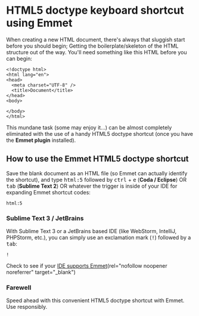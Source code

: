 # HTML5 doctype keyboard shortcut using Emmet

When creating a new HTML document, there's always that sluggish start before you
should begin; Getting the boilerplate/skeleton of the HTML structure out of the way.
You'll need something like this HTML before you can begin:

```
<!doctype html>
<html lang="en">
<head>
  <meta charset="UTF-8" />
  <title>Document</title>
</head>
<body>

</body>
</html>
```

This mundane task (some may enjoy it...) can be almost completely eliminated with
the use of a handy HTML5 doctype shortcut (once you have the **Emmet plugin**
installed).

## How to use the Emmet HTML5 doctype shortcut

Save the blank document as an HTML file (so Emmet can actually identify the shortcut),
and type <kbd>html:5</kbd> followed by <kbd>ctrl</kbd> + <kbd>e</kbd> (**Coda / Eclipse**) OR
<kbd>tab</kbd> (**Sublime Text 2**) OR whatever the trigger is inside of your IDE for
expanding Emmet shortcut codes:

```
html:5
```

### Sublime Text 3 / JetBrains

With Sublime Text 3 or a JetBrains based IDE (like WebStorm, IntelliJ, PHPStorm, etc.),
you can simply use an exclamation mark (<kbd>!</kbd>) followed by a <kbd>tab</kbd>:

```
!
```

Check to see if your
[IDE supports Emmet](https://emmet.io/download/)(rel="nofollow noopener noreferrer" target="_blank")

### Farewell

Speed ahead with this convenient HTML5 doctype shortcut with Emmet. Use responsibly.
